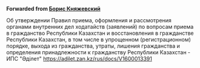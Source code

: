 **Forwarded from [Борис Княжевский](https://t.me/Knyazhevsky)**

Об утверждении Правил приема, оформления и рассмотрения органами внутренних дел ходатайств (заявлений) по вопросам приема в гражданство Республики Казахстан и восстановления в гражданстве Республики Казахстан, в том числе в упрощенном (регистрационном) порядке, выхода из гражданства, утраты, лишения гражданства и определения принадлежности к гражданству Республики Казахстан - ИПС "Әділет"
https://adilet.zan.kz/rus/docs/V1600013391